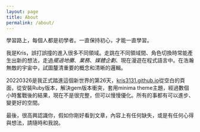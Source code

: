 ```yaml
---
layout: page
title: About
permalink: /about/
---
```


學習路上，每個人都是初學者。一直保持初心，才能一直學習。

我是Kris，誤打誤撞的進入很多不同領域。走跳在不同領域間、角色切換時常能產生出新的想法，走過*擺過地攤*、*業務*、*媒體企劃*、現在漫遊在程式語言中。在浩瀚無敵的宇宙中，試圖釐清重要的概念和清晰的邏輯。

20220326是我正式踏進這個新世界的第26天，[kris3131.github.io](https://kris3131.github.io/)從空白的頁面，從安裝Ruby版本，解決gem版本衝突，套用minima theme主題，經過數個小時奮戰後的結果，現在不是很完整，但可以慢慢優化。所有的事都有可以進步、變更好的空間。

最後，很高興認識你，假如你剛好看到文章，內容上有任何缺失，或是有任何心得與想法，請隨時和我說。
